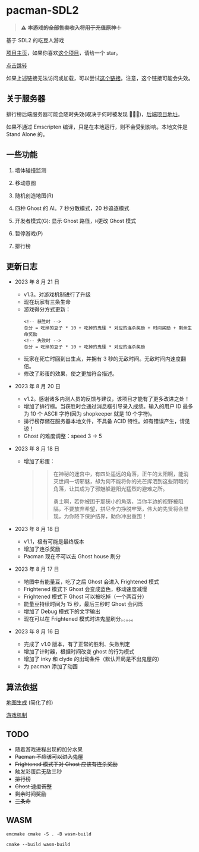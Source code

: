 # pacman-SDL2

> :warning: ~~**本游戏的全部售卖收入将用于充值原神！**~~

基于 SDL2 的吃豆人游戏

[项目主页](https://github.com/CN-Shopkeeper/pacman-SDL2)，如果你喜欢[这个项目](https://github.com/CN-Shopkeeper/pacman-SDL2)，请给一个 star。

[点击跳转](https://cn-shopkeeper.github.io/Projects/Pacman-SDL2/Pacman.html)

如果上述链接无法访问或加载，可以尝试[这个链接](http://146.56.248.15/games/pacman/)。注意，这个链接可能会失效。

## 关于服务器

排行榜后端服务器可能会随时失效(取决于何时被发现 🙏🙏🙏)，[后端项目地址](https://github.com/CN-Shopkeeper/games-server)。

如果不通过 Emscripten 编译，只是在本地运行，则不会受到影响。本地文件是 Stand Alone 的。

## 一些功能

1. 墙体碰撞监测

2. 移动意图

3. 随机创造地图(R)

4. 四种 Ghost 的 AI。7 秒分散模式，20 秒追逐模式

5. 开发者模式(G): 显示 Ghost 路径，`H`更改 Ghost 模式

6. 暂停游戏(P)

7. 排行榜

## 更新日志

- 2023 年 8 月 21 日

  - v1.3。对游戏机制进行了升级
  - 现在玩家有三条生命
  - 游戏得分方式更新：
    ```
    <!-- 获胜时 -->
    总分 = 吃掉的豆子 * 10 + 吃掉的鬼怪 * 对应的连杀奖励 + 时间奖励 + 剩余生命奖励
    <!-- 失败时 -->
    总分 = 吃掉的豆子 * 10 + 吃掉的鬼怪 * 对应的连杀奖励
    ```
  - 玩家在死亡时回到出生点，并拥有 3 秒的无敌时间。无敌时间内速度翻倍。
  - 修改了彩蛋的效果，使之更加符合描述。

- 2023 年 8 月 20 日

  - v1.2。感谢诸多内测人员的反馈与建议，该项目才能有了更多改进之处！
  - 增加了排行榜。当获胜时会通过消息框引导录入成绩。输入的用户 ID 最多为 10 个 ASCII 字符(因为 shopkeeper 就是 10 个字符)。
  - 排行榜存储在服务器本地文件，不具备 ACID 特性。如有错误产生，请见谅！
  - Ghost 的难度调整：speed 3 -> 5

- 2023 年 8 月 18 日

  - 增加了彩蛋：
    > > 在神秘的迷宫中，有四处遥远的角落，正午的太阳啊，能消灭世间一切邪魅，却为何不能将你的光芒挥洒到这些阴暗的角落，让其成为了邪魅躲避阳光猛烈的避难之所。
    > >
    > > 勇士啊，若你被困于那狭小的角落，当你半边的视野被阻隔，不要放弃希望，拼尽全力挣脱牢笼，伟大的先贤将会显现，为你降下保护结界，助你冲出重围！

- 2023 年 8 月 18 日

  - v1.1，极有可能是最终版本
  - 增加了连杀奖励
  - Pacman 现在不可以去 Ghost house 刷分

- 2023 年 8 月 17 日

  - 地图中有能量豆，吃了之后 Ghost 会进入 Frightened 模式
  - Frightened 模式下 Ghost 会变成蓝色，移动速度减慢
  - Frightened 模式下 Ghost 可以被吃掉（一个两百分）
  - 能量豆持续时间为 15 秒，最后三秒时 Ghost 会闪烁
  - 增加了 Debug 模式下的文字输出
  - 现在可以在 Frightened 模式时进鬼屋刷分。。。。。

- 2023 年 8 月 16 日
  - 完成了 v1.0 版本，有了正常的胜利、失败判定
  - 增加了计时器，根据时间改变 ghost 的行为模式
  - 增加了 inky 和 clyde 的出动条件（默认开局是不出鬼屋的）
  - 为 pacman 添加了动画

## 算法依据

[地图生成](https://shaunlebron.github.io/pacman-mazegen/) (简化了的)

[游戏机制](https://gameinternals.com/understanding-pac-man-ghost-behavior)

## TODO

- 随着游戏进程出现的加分水果
- ~~Pacman 不应该可以进入鬼屋~~
- ~~Frightened 模式下对 Ghost 应该有连杀奖励~~
- 触发彩蛋后无敌三秒
- ~~排行榜~~
- ~~Ghost 速度调整~~
- ~~剩余时间奖励~~
- ~~三条命~~

## WASM

```shell
emcmake cmake -S . -B wasm-build
```

```shell
cmake --build wasm-build
```
